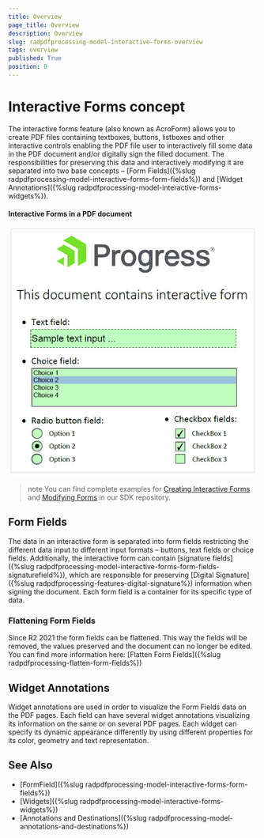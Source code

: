 ```yaml
---
title: Overview 
page_title: Overview  
description: Overview  
slug: radpdfprocessing-model-interactive-forms-overview 
tags: overview 
published: True
position: 0
---
```


# Interactive Forms concept

The interactive forms feature (also known as AcroForm) allows you to create PDF files containing textboxes, buttons, listboxes and other interactive controls enabling the PDF file user to interactively fill some data in the PDF document and/or digitally sign the filled document. The responsibilities for preserving this data and interactively modifying it are separated into two base concepts – [Form Fields]({%slug radpdfprocessing-model-interactive-forms-form-fields%}) and [Widget Annotations]({%slug radpdfprocessing-model-interactive-forms-widgets%}).

#### Interactive Forms in a PDF document
![Interactive forms in a PDF document](images/InteractiveForms_0.png)

>note You can find complete examples for [Creating Interactive Forms](https://github.com/telerik/document-processing-sdk/tree/master/PdfProcessing/CreateInteractiveForms) and [Modifying Forms](https://github.com/telerik/document-processing-sdk/tree/master/PdfProcessing/ModifyForms) in our SDK repository.

## Form Fields

The data in an interactive form is separated into form fields restricting the different data input to different input formats – buttons, text fields or choice fields. Additionally, the interactive form can contain [signature fields]({%slug radpdfprocessing-model-interactive-forms-form-fields-signaturefield%}), which are responsible for preserving [Digital Signature]({%slug radpdfprocessing-features-digital-signature%}) information when signing the document. Each form field is a container for its specific type of data.

### Flattening Form Fields
Since R2 2021 the form fields can be flattened. This way the fields will be removed, the values preserved and the document can no longer be edited. You can find more information here: [Flatten Form Fields]({%slug radpdfprocessing-flatten-form-fields%})


## Widget Annotations

Widget annotations are used in order to visualize the Form Fields data on the PDF pages. Each field can have several widget annotations visualizing its information on the same or on several PDF pages. Each widget can specify its dynamic appearance differently by using different properties for its color, geometry and text representation. 

## See Also

* [FormField]({%slug radpdfprocessing-model-interactive-forms-form-fields%})
* [Widgets]({%slug radpdfprocessing-model-interactive-forms-widgets%})
* [Annotations and Destinations]({%slug radpdfprocessing-model-annotations-and-destinations%})
